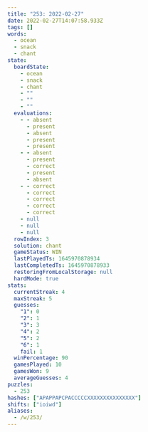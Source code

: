```yaml
---
title: "253: 2022-02-27"
date: 2022-02-27T14:07:58.933Z
tags: []
words:
  - ocean
  - snack
  - chant
state:
  boardState:
    - ocean
    - snack
    - chant
    - ""
    - ""
    - ""
  evaluations:
    - - absent
      - present
      - absent
      - present
      - present
    - - absent
      - present
      - correct
      - present
      - absent
    - - correct
      - correct
      - correct
      - correct
      - correct
    - null
    - null
    - null
  rowIndex: 3
  solution: chant
  gameStatus: WIN
  lastPlayedTs: 1645970878934
  lastCompletedTs: 1645970878933
  restoringFromLocalStorage: null
  hardMode: true
stats:
  currentStreak: 4
  maxStreak: 5
  guesses:
    "1": 0
    "2": 1
    "3": 3
    "4": 2
    "5": 2
    "6": 1
    fail: 1
  winPercentage: 90
  gamesPlayed: 10
  gamesWon: 9
  averageGuesses: 4
puzzles:
  - 253
hashes: ["APAPPAPCPACCCCCXXXXXXXXXXXXXXX"]
shifts: ["ioiwd"]
aliases:
  - /w/253/
---
```

<!-- more -->
